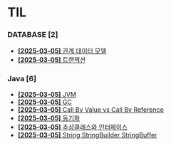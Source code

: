# TIL
 
### DATABASE [2]
- [**[2025-03-05]**  관계 데이터 모델](https://github.com/A-lass/TIL/blob/main/DATABASE/관계_데이터_모델.md)
- [**[2025-03-05]**  트랜잭션](https://github.com/A-lass/TIL/blob/main/DATABASE/트랜잭션.md)
### Java [6]
- [**[2025-03-05]**  JVM](https://github.com/A-lass/TIL/blob/main/Java/JVM.md)
- [**[2025-03-05]**  GC](https://github.com/A-lass/TIL/blob/main/Java/GC.md)
- [**[2025-03-05]**  Call By Value vs Call By Reference](https://github.com/A-lass/TIL/blob/main/Java/Call_By_Value_vs_Call_By_Reference.md)
- [**[2025-03-05]**  동기화](https://github.com/A-lass/TIL/blob/main/Java/동기화.md)
- [**[2025-03-05]**  추상클래스와 인터페이스](https://github.com/A-lass/TIL/blob/main/Java/추상클래스와_인터페이스.md)
- [**[2025-03-05]**  String StringBuilder StringBuffer](https://github.com/A-lass/TIL/blob/main/Java/String_StringBuilder_StringBuffer.md)
